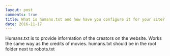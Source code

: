 ```yaml
---
layout: post
comments: true
title: What is humans.txt and how have you configure it for your site?
date: 2016-11-17
--- 
```

<div class="back">
<artical>

<p>Humans.txt is to provide information of the creators on the website. Works the same way as the credits of movies.
 humans.txt should be in the root folder next to robots.txt</p>


</artical>
</div>
